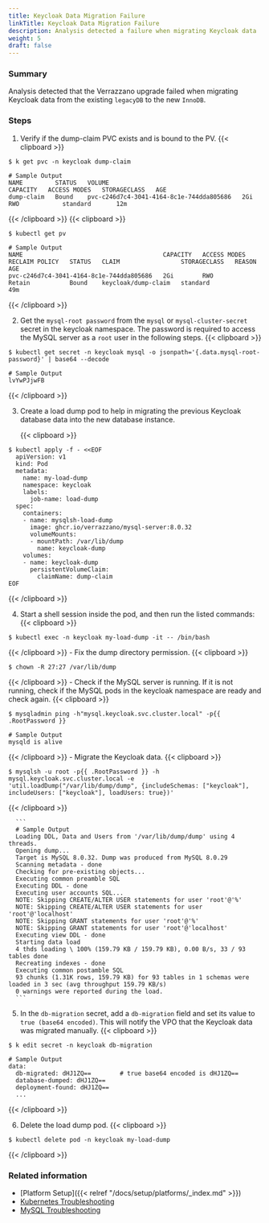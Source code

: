 ```yaml
---
title: Keycloak Data Migration Failure
linkTitle: Keycloak Data Migration Failure
description: Analysis detected a failure when migrating Keycloak data
weight: 5
draft: false
---
```


### Summary
Analysis detected that the Verrazzano upgrade failed when migrating Keycloak data from the existing `legacyDB` to the new `InnoDB`.

### Steps
1. Verify if the dump-claim PVC exists and is bound to the PV.
{{< clipboard >}}
<div class="highlight">

   ```
   $ k get pvc -n keycloak dump-claim

   # Sample Output
   NAME         STATUS   VOLUME                                     CAPACITY   ACCESS MODES   STORAGECLASS   AGE
   dump-claim   Bound    pvc-c246d7c4-3041-4164-8c1e-744dda805686   2Gi        RWO            standard       12m
   ```
</div>
{{< /clipboard >}}
{{< clipboard >}}
<div class="highlight">

   ```
   $ kubectl get pv

   # Sample Output
   NAME                                       CAPACITY   ACCESS MODES   RECLAIM POLICY   STATUS   CLAIM                 STORAGECLASS   REASON   AGE
   pvc-c246d7c4-3041-4164-8c1e-744dda805686   2Gi        RWO            Retain           Bound    keycloak/dump-claim   standard                49m
   ```
</div>
{{< /clipboard >}}

2. Get the `mysql-root password` from the `mysql` or `mysql-cluster-secret` secret in the keycloak namespace. The password is required to access the MySQL server as a `root` user in the following steps.
   {{< clipboard >}}
<div class="highlight">

   ```
   $ kubectl get secret -n keycloak mysql -o jsonpath='{.data.mysql-root-password}' | base64 --decode

   # Sample Output
   lvYwPJjwFB
   ```
</div>
{{< /clipboard >}}

3. Create a load dump pod to help in migrating the previous Keycloak database data into the new database instance.

    {{< clipboard >}}
<div class="highlight">

   ```
   $ kubectl apply -f - <<EOF
     apiVersion: v1
     kind: Pod
     metadata:
       name: my-load-dump
       namespace: keycloak
       labels:
         job-name: load-dump
     spec:
       containers:
       - name: mysqlsh-load-dump
         image: ghcr.io/verrazzano/mysql-server:8.0.32
         volumeMounts:
         - mountPath: /var/lib/dump
           name: keycloak-dump
       volumes:
       - name: keycloak-dump
         persistentVolumeClaim:
           claimName: dump-claim
   EOF
   ```
</div>   
{{< /clipboard >}}

4. Start a shell session inside the pod, and then run the listed commands:
   {{< clipboard >}}
<div class="highlight">

   ```
   $ kubectl exec -n keycloak my-load-dump -it -- /bin/bash
   ```

</div>
{{< /clipboard >}}
    - Fix the dump directory permission.
      {{< clipboard >}}
<div class="highlight">

   ```
   $ chown -R 27:27 /var/lib/dump
   ```

</div>
{{< /clipboard >}}
    - Check if the MySQL server is running. If it is not running, check if the MySQL pods in the keycloak namespace are ready and check again.
      {{< clipboard >}}
<div class="highlight">

   ```
   $ mysqladmin ping -h"mysql.keycloak.svc.cluster.local" -p{{ .RootPassword }}

   # Sample Output
   mysqld is alive
   ```

</div>
{{< /clipboard >}}
    - Migrate the Keycloak data.
      {{< clipboard >}}
<div class="highlight">

   ```
   $ mysqlsh -u root -p{{ .RootPassword }} -h mysql.keycloak.svc.cluster.local -e 'util.loadDump("/var/lib/dump/dump", {includeSchemas: ["keycloak"], includeUsers: ["keycloak"], loadUsers: true})'

   ```

</div>
{{< /clipboard >}}


      ```
      # Sample Output
      Loading DDL, Data and Users from '/var/lib/dump/dump' using 4 threads.
      Opening dump...
      Target is MySQL 8.0.32. Dump was produced from MySQL 8.0.29
      Scanning metadata - done       
      Checking for pre-existing objects...
      Executing common preamble SQL
      Executing DDL - done         
      Executing user accounts SQL...
      NOTE: Skipping CREATE/ALTER USER statements for user 'root'@'%'
      NOTE: Skipping CREATE/ALTER USER statements for user 'root'@'localhost'
      NOTE: Skipping GRANT statements for user 'root'@'%'
      NOTE: Skipping GRANT statements for user 'root'@'localhost'
      Executing view DDL - done       
      Starting data load
      4 thds loading \ 100% (159.79 KB / 159.79 KB), 0.00 B/s, 33 / 93 tables done
      Recreating indexes - done       
      Executing common postamble SQL                                              
      93 chunks (1.31K rows, 159.79 KB) for 93 tables in 1 schemas were loaded in 3 sec (avg throughput 159.79 KB/s)
      0 warnings were reported during the load.
      ```


5. In the `db-migration` secret, add a `db-migration` field and set its value to `true (base64 encoded)`. This will notify the VPO that the Keycloak data was migrated manually.
   {{< clipboard >}}
<div class="highlight">

   ```
   $ k edit secret -n keycloak db-migration

   # Sample Output
   data:
     db-migrated: dHJ1ZQ==        # true base64 encoded is dHJ1ZQ==
     database-dumped: dHJ1ZQ==
     deployment-found: dHJ1ZQ==
     ...
   ```

</div>
{{< /clipboard >}}

6. Delete the load dump pod.
      {{< clipboard >}}
<div class="highlight">

   ```
   $ kubectl delete pod -n keycloak my-load-dump
   ```

</div>
{{< /clipboard >}}

### Related information
* [Platform Setup]({{< relref "/docs/setup/platforms/_index.md" >}})
* [Kubernetes Troubleshooting](https://kubernetes.io/docs/tasks/debug/)
* [MySQL Troubleshooting](https://dev.mysql.com/doc/refman/8.0/en/starting-server-troubleshooting.html)
